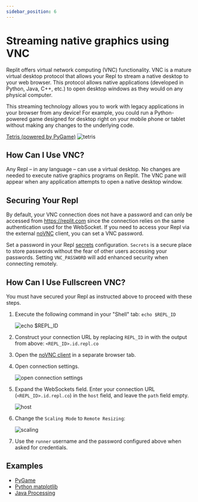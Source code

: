 ```yaml
---
sidebar_position: 6
---
```


# Streaming native graphics using VNC

Replit offers virtual network computing (VNC) functionality. VNC is a mature virtual desktop protocol that allows your Repl to stream a native desktop to your web browser. This protocol allows native applications (developed in Python, Java, C++, etc.) to open desktop windows as they would on any physical computer.

This streaming technology allows you to work with legacy applications in your browser from any device! For example, you could run a Python-powered game designed for desktop right on your mobile phone or tablet without making any changes to the underlying code.

<a href="https://replit.com/@demcrepl/Tetris-in-Pygame" target="_blank">Tetris (powered by PyGame)</a>
![tetris](https://docimg.replit.com/images/vnc/tetris.png)

## How Can I Use VNC?

Any Repl – in any language – can use a virtual desktop. No changes are needed to execute native graphics programs on Replit. The VNC pane will appear when any application attempts to open a native desktop window.

## Securing Your Repl

By default, your VNC connection does not have a password and can only be accessed from https://replit.com since the connection relies on the same authentication used for the WebSocket. If you need to access your Repl via the external [noVNC](https://novnc.com) client, you can set a VNC password.

Set a password in your Repl [secrets](/programming-ide/workspace-features/secrets) configuration. `Secrets` is a secure place to store passwords without the fear of other users accessing your passwords. Setting `VNC_PASSWORD` will add enhanced security when connecting remotely.

## How Can I Use Fullscreen VNC?

You must have secured your Repl as instructed above to proceed with these steps.

1. Execute the following command in your "Shell" tab: `echo $REPL_ID`

   ![echo $REPL_ID](https://docimg.replit.com/images/vnc/replid.png)

2. Construct your connection URL by replacing `REPL_ID` in with the output from above: `<REPL_ID>.id.repl.co`

3. Open the [noVNC client](https://novnc.com/noVNC/vnc.html) in a separate browser tab.

4. Open connection settings.

   ![open connection settings](https://docimg.replit.com/images/vnc/settings.png)

5. Expand the WebSockets field. Enter your connection URL (`<REPL_ID>.id.repl.co`) in the `host` field, and leave the `path` field empty.

   ![host](https://docimg.replit.com/images/vnc/host.png)

6. Change the `Scaling Mode` to `Remote Resizing`:

   ![scaling](https://docimg.replit.com/images/vnc/scaling.png)

7. Use the `runner` username and the password configured above when asked for credentials.

## Examples

- <a href="https://replit.com/@demcrepl/Tetris-in-Pygame" target="_blank">PyGame</a>
- <a href="https://replit.com/@amasad/docs-matplotlib" target="_blank">Python matplotlib</a>
- <a href="https://replit.com/@sigcse2021/Game-of-Life-demcrepl" target="_blank">Java Processing</a>
